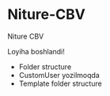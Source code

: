 # Niture-CBV

Niture CBV

Loyiha boshlandi!

* Folder structure
* CustomUser yozilmoqda
* Template folder structure
